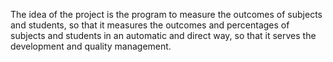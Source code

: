 The idea of ​​the project is the program to measure the outcomes of subjects and students, so that it measures the outcomes and percentages of subjects and students in an automatic and direct way, so that it serves the development and quality management.
